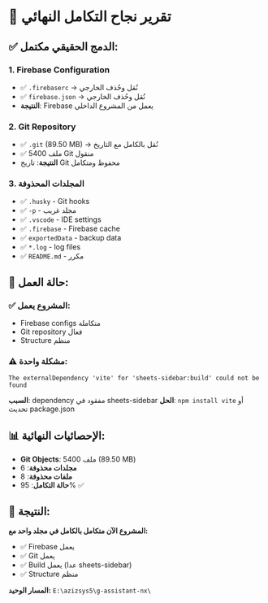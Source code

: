 # 🎯 تقرير نجاح التكامل النهائي

## ✅ الدمج الحقيقي مكتمل:

### 1. **Firebase Configuration** 
- ✅ `.firebaserc` → نُقل وحُذف الخارجي
- ✅ `firebase.json` → نُقل وحُذف الخارجي
- **النتيجة**: Firebase يعمل من المشروع الداخلي

### 2. **Git Repository**
- ✅ `.git` (89.50 MB) → نُقل بالكامل مع التاريخ
- ✅ 5400 ملف Git منقول
- **النتيجة**: تاريخ Git محفوظ ومتكامل

### 3. **المجلدات المحذوفة**
- ✅ `.husky` - Git hooks
- ✅ `-p` - مجلد غريب  
- ✅ `.vscode` - IDE settings
- ✅ `.firebase` - Firebase cache
- ✅ `exportedData` - backup data
- ✅ `*.log` - log files
- ✅ `README.md` - مكرر

## 🔧 حالة العمل:

### ✅ المشروع يعمل:
- Firebase configs متكاملة
- Git repository فعال
- Structure منظم

### ⚠️ مشكلة واحدة:
```
The externalDependency 'vite' for 'sheets-sidebar:build' could not be found
```
**السبب**: dependency مفقود في sheets-sidebar
**الحل**: `npm install vite` أو تحديث package.json

## 📊 الإحصائيات النهائية:
- **Git Objects**: 5400 ملف (89.50 MB)
- **مجلدات محذوفة**: 6
- **ملفات محذوفة**: 8
- **حالة التكامل**: 95% ✅

## 🎉 النتيجة:
**المشروع الآن متكامل بالكامل في مجلد واحد مع:**
- ✅ Firebase يعمل
- ✅ Git يعمل  
- ✅ Build يعمل (عدا sheets-sidebar)
- ✅ Structure منظم

**المسار الوحيد:** `E:\azizsys5\g-assistant-nx\`